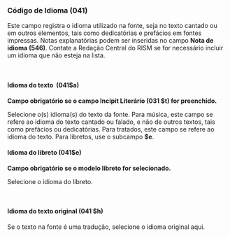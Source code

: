 ### Código de Idioma (041)

Este campo registra o idioma utilizado na fonte, seja no texto cantado ou em outros elementos, tais como dedicatórias e prefácios em fontes impressas. Notas explanatórias podem ser inseridas no campo **Nota de idioma (546)**. Contate a Redação Central do RISM se for necessário incluir um idioma que não esteja na lista.

&nbsp;

#### Idioma do texto&nbsp; (041$a) 

**Campo obrigatório se o campo Incipit Literário (031 $t) for preenchido.**

Selecione o(s) idioma(s) do texto da fonte. Para música, este campo se refere ao idioma do texto cantado ou falado, e não de outros textos, tais como prefácios ou dedicatórias. Para tratados, este campo se refere ao idioma do texto. Para libretos, use o subcampo **$e**.

####   

#### Idioma do libreto (041$e) 

**Campo obrigatório se o modelo libreto for selecionado.**

Selecione o idioma do libreto.

&nbsp;

#### Idioma do texto original (041 $h) 

Se o texto na fonte é uma tradução, selecione o idioma original aqui.